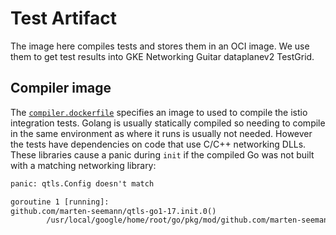 # Test Artifact

The image here compiles tests and stores them in an OCI image. We use them
to get test results into GKE Networking Guitar dataplanev2 TestGrid.

## Compiler image

The [`compiler.dockerfile`](compiler.dockerfile) specifies an image to
used to compile the istio integration tests. Golang is usually statically
compiled so needing to compile in the same environment as where it runs is
usually not needed. However the tests have dependencies on code that use
C/C++ networking DLLs. These libraries cause a panic during `init` if the
compiled Go was not built with a matching networking library:

``` txt
panic: qtls.Config doesn't match

goroutine 1 [running]:
github.com/marten-seemann/qtls-go1-17.init.0()
        /usr/local/google/home/root/go/pkg/mod/github.com/marten-seemann/qtls-go1-17@v0.1.0-rc.1/unsafe.go:20 +0x185
```
